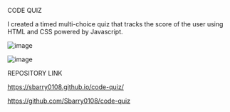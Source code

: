 CODE QUIZ

I created a timed multi-choice quiz that tracks the score of the user using HTML and CSS powered by Javascript.

![image](https://user-images.githubusercontent.com/113872487/210155690-568d8658-fe07-4646-93db-a868af654021.png)

![image](https://user-images.githubusercontent.com/113872487/210155699-d8f7d3f2-730c-49e4-9c25-0b70c85ec5c0.png)



REPOSITORY LINK

 https://sbarry0108.github.io/code-quiz/
 
 https://github.com/Sbarry0108/code-quiz
